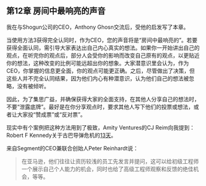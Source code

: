 ## 第12章 房间中最响亮的声音

我在与Shogun公司的CEO，Anthony Ghosn交流后，受他的启发写了本章。

当使用方法3获得完全认同时，作为CEO，您的声音将是“房间中最响亮的”。若要获得全面认同，需引导大家表达出自己内心真实的想法。如果你一开始讲出自己的观点，在听完你的观点后，部分人会受你的影响而改变自己原有的观点，以更贴近你的想法，这种改变的比例可能远超出你的想象。大家潜意识里会认为，作为CEO，你掌握的信息更全面，你的观点可能更正确。之后，尽管做出了决策，但这些人并不完全认同结果，因为他们内心有种潜意识，认为他们自己的想法被忽略，没有被倾听。

因此，为了集思广益，并确保获得大家的全面支持，在其他人分享自己的想法时，不要“泄露底牌”。最好是在你分享观点时，要求其他人写下他们的投票或想法，或者让大家投“赞成票”或“反对票”。

现实中有个案例把这种方法用到了极致，Amity Ventures的CJ Reim向我提到：Robert F Kennedy关于古巴导弹危机的[13天](https://smile.amazon.com/Thirteen-Days-Memoir-Missile-Crisis/dp/0393318346/ref=sr_1_1?s=books&ie=UTF8&qid=1501172138&sr=1-1&keywords=13+days)。

来自Segment的CEO兼联合创始人Peter Reinhardt说：
> 在亚马逊，他们往往让资历较浅的员工先发言并提问，这可以给初级工程师一个展示自己个人能力的机会，同时也给了高级工程师观察和反馈的绝佳机会，等等。